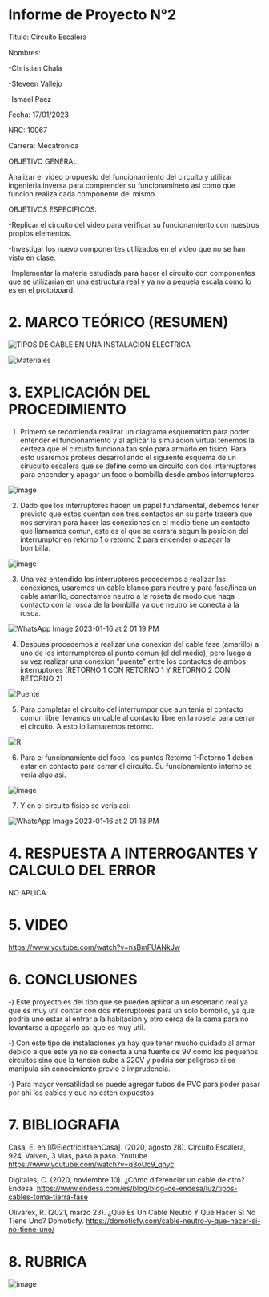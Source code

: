 # Informe de Proyecto N°2

Titulo: Circuito Escalera

Nombres:

-Christian Chala  

-Steveen Vallejo

-Ismael Paez

Fecha: 17/01/2023

NRC: 10067

Carrera: Mecatronica

OBJETIVO GENERAL:

Analizar el video propuesto del funcionamiento del circuito y utilizar ingenieria inversa para comprender su funcionamineto asi como que funcion realiza cada componente del mismo.

OBJETIVOS ESPECIFICOS:

-Replicar el circuito del video para verificar su funcionamiento con nuestros propios elementos. 

-Investigar los nuevo componentes utilizados en el video que no se han visto en clase.

-Implementar la materia estudiada para hacer el circuito con componentes que se utilizarian en una estructura real y ya no a pequela escala como lo es en el protoboard.

# 2.	MARCO TEÓRICO (RESUMEN)

![TIPOS DE CABLE EN UNA INSTALACION ELECTRICA](https://user-images.githubusercontent.com/117959424/212802162-0c1dec69-3ad5-4289-9f6f-1099167610dd.png)

![Materiales](https://user-images.githubusercontent.com/117959424/212804414-045f4dfd-75fb-4898-bd78-75d1084ed5aa.png)

# 3.	EXPLICACIÓN DEL PROCEDIMIENTO

1. Primero se recomienda realizar un diagrama esquematico para poder entender el funcionamiento y al aplicar la simulacion virtual tenemos la certeza que el circuito funciona tan solo para armarlo en fisico.
Para esto usaremos proteus desarrollando el siguiente esquema de un cirucuito escalera que se define como un circuito con dos interruptores para encender y apagar un foco o bombilla desde ambos interruptores.

![image](https://user-images.githubusercontent.com/117959424/212805033-e48285fa-609d-489e-96f5-d58d0b21ae1a.png)

2. Dado que los interruptores hacen un papel fundamental, debemos tener previsto que estos cuentan con tres contactos en su parte trasera que nos serviran para hacer las conexiones en el medio tiene un contacto que llamamos comun, este es el que se cerrara segun la posicion del interrumptor en retorno 1 o retorno 2 para encender o apagar la bombilla.

![image](https://user-images.githubusercontent.com/117959424/212805379-c45b0d3c-19d5-47b2-a2d1-db9a31b84a0b.png)

3. Una vez entendido los interruptores procedemos a realizar las conexiones, usaremos un cable blanco para neutro y para fase/linea un cable amarillo, conectamos neutro a la roseta de modo que haga contacto con la rosca de la bombilla ya que neutro se conecta a la rosca.

![WhatsApp Image 2023-01-16 at 2 01 19 PM](https://user-images.githubusercontent.com/117959424/212806084-e7f3f42f-d88a-4632-b443-c02bd0f31b3e.jpeg)

4. Despues procedemos a realizar una conexion del cable fase (amarillo) a uno de los interrumptores al punto comun (el del medio), pero luego a su vez realizar una conexion "puente" entre los contactos de ambos interruptores (RETORNO 1 CON RETORNO 1 Y RETORNO 2 CON RETORNO 2) 

![Puente](https://user-images.githubusercontent.com/117959424/212807170-fe86c693-f89a-4ddd-8542-c739d8446516.jpg)

5. Para completar el circuito del interrumpor que aun tenia el contacto comun libre llevamos un cable al contacto libre en la roseta para cerrar el circuito. A esto lo llamaremos retorno.

![R](https://user-images.githubusercontent.com/117959424/212807689-577d70bb-b912-461b-a19a-f01d10dbe5cd.jpg)

6. Para el funcionamiento del foco, los puntos Retorno 1-Retorno 1 deben estar en contacto para cerrar el circuito. Su funcionamiento interno se veria algo asi.

![image](https://user-images.githubusercontent.com/116814096/212902156-22eafdd8-f6c4-4fa2-9387-362bcde10a49.png)

7. Y en el circuito fisico se veria asi:

![WhatsApp Image 2023-01-16 at 2 01 18 PM](https://user-images.githubusercontent.com/117959424/212808015-7ad0bfea-0b9d-4e91-b141-8673e3382c72.jpeg)

# 4.	RESPUESTA A INTERROGANTES Y CALCULO DEL ERROR

NO APLICA.

# 5.	VIDEO

https://www.youtube.com/watch?v=nsBmFUANkJw

# 6.	CONCLUSIONES

-) Este proyecto es del tipo que se pueden aplicar a un escenario real ya que es muy util contar con dos interruptores para un solo bombillo, ya que podria uno estar al entrar a la habitacion y otro cerca de la cama para no levantarse a apagarlo asi que es muy util.

-) Con este tipo de instalaciones ya hay que tener mucho cuidado al armar debido a que este ya no se conecta a una fuente de 9V como los pequeños circuitos sino que la tension sube a 220V y podria ser peligroso si se manipula sin conocimiento previo e imprudencia.

-) Para mayor versatilidad se puede agregar tubos de PVC para poder pasar por ahi los cables y que no esten expuestos

# 7.	BIBLIOGRAFIA

Casa, E. en [@ElectricistaenCasa]. (2020, agosto 28). Circuito Escalera, 924, Vaiven, 3 Vias, pasó a paso. Youtube. https://www.youtube.com/watch?v=q3oUc9_qnyc

Digitales, C. (2020, noviembre 10). ¿Cómo diferenciar un cable de otro? Endesa. https://www.endesa.com/es/blog/blog-de-endesa/luz/tipos-cables-toma-tierra-fase

Olivarex, R. (2021, marzo 23). ¿Qué Es Un Cable Neutro Y Qué Hacer Si No Tiene Uno? Domoticfy. https://domoticfy.com/cable-neutro-y-que-hacer-si-no-tiene-uno/

# 8. RUBRICA

![image](https://user-images.githubusercontent.com/116814096/200999683-fe53d616-5553-4761-bdf4-e15a280451cb.png)








